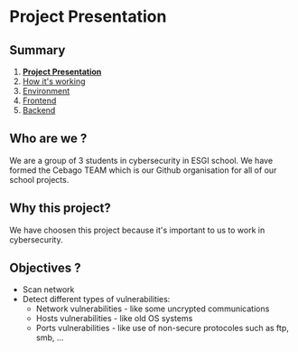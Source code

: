 # Project Presentation

## Summary

1. [**Project Presentation**](project.html)
2. [How it's working](working.html)
3. [Environment](env.html)
4. [Frontend](front.html)
5. [Backend](back.html)

## Who are we ?

We are a group of 3 students in cybersecurity in ESGI school. We have formed the Cebago TEAM which is our Github organisation for all of our school projects.

## Why this project?

We have choosen this project because it's important to us to work in cybersecurity.

## Objectives ?

- Scan network
- Detect different types of vulnerabilities:
  - Network vulnerabilities - like some uncrypted communications
  - Hosts vulnerabilities - like old OS systems
  - Ports vulnerabilities - like use of non-secure protocoles such as ftp, smb, ...
